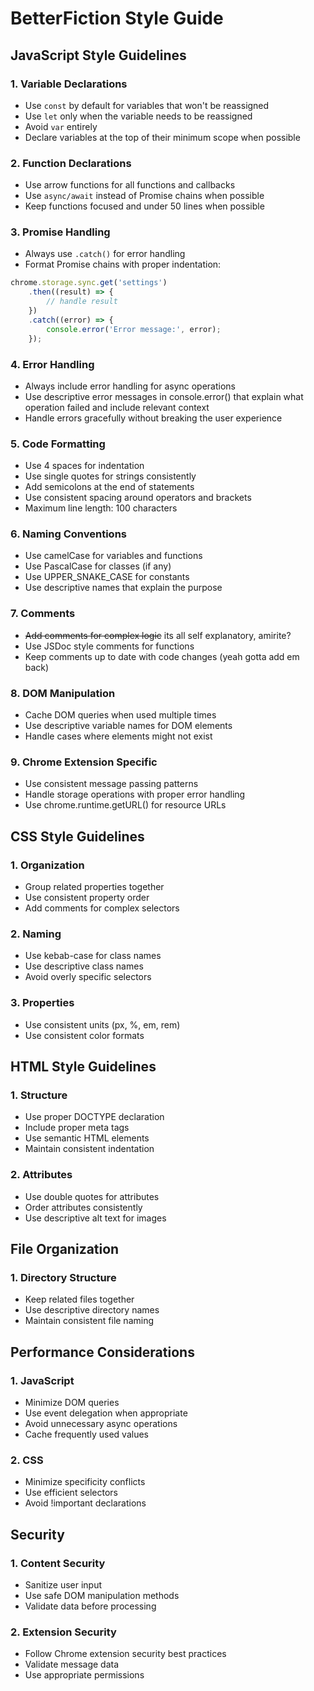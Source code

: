 # BetterFiction Style Guide

## JavaScript Style Guidelines

### 1. Variable Declarations
- Use `const` by default for variables that won't be reassigned
- Use `let` only when the variable needs to be reassigned
- Avoid `var` entirely
- Declare variables at the top of their minimum scope when possible

### 2. Function Declarations
- Use arrow functions for all functions and callbacks
- Use `async/await` instead of Promise chains when possible
- Keep functions focused and under 50 lines when possible

### 3. Promise Handling
- Always use `.catch()` for error handling
- Format Promise chains with proper indentation:
```javascript
chrome.storage.sync.get('settings')
    .then((result) => {
        // handle result
    })
    .catch((error) => {
        console.error('Error message:', error);
    });
```

### 4. Error Handling
- Always include error handling for async operations
- Use descriptive error messages in console.error() that explain what operation failed and include relevant context
- Handle errors gracefully without breaking the user experience

### 5. Code Formatting
- Use 4 spaces for indentation
- Use single quotes for strings consistently
- Add semicolons at the end of statements
- Use consistent spacing around operators and brackets
- Maximum line length: 100 characters

### 6. Naming Conventions
- Use camelCase for variables and functions
- Use PascalCase for classes (if any)
- Use UPPER_SNAKE_CASE for constants
- Use descriptive names that explain the purpose

### 7. Comments
- ~~Add comments for complex logic~~ its all self explanatory, amirite?
- Use JSDoc style comments for functions
- Keep comments up to date with code changes (yeah gotta add em back)

### 8. DOM Manipulation
- Cache DOM queries when used multiple times
- Use descriptive variable names for DOM elements
- Handle cases where elements might not exist

### 9. Chrome Extension Specific
- Use consistent message passing patterns
- Handle storage operations with proper error handling
- Use chrome.runtime.getURL() for resource URLs

## CSS Style Guidelines

### 1. Organization
- Group related properties together
- Use consistent property order
- Add comments for complex selectors

### 2. Naming
- Use kebab-case for class names
- Use descriptive class names
- Avoid overly specific selectors

### 3. Properties
- Use consistent units (px, %, em, rem)
- Use consistent color formats

## HTML Style Guidelines

### 1. Structure
- Use proper DOCTYPE declaration
- Include proper meta tags
- Use semantic HTML elements
- Maintain consistent indentation

### 2. Attributes
- Use double quotes for attributes
- Order attributes consistently
- Use descriptive alt text for images

## File Organization

### 1. Directory Structure
- Keep related files together
- Use descriptive directory names
- Maintain consistent file naming

## Performance Considerations

### 1. JavaScript
- Minimize DOM queries
- Use event delegation when appropriate
- Avoid unnecessary async operations
- Cache frequently used values

### 2. CSS
- Minimize specificity conflicts
- Use efficient selectors
- Avoid !important declarations

## Security

### 1. Content Security
- Sanitize user input
- Use safe DOM manipulation methods
- Validate data before processing

### 2. Extension Security
- Follow Chrome extension security best practices
- Validate message data
- Use appropriate permissions
